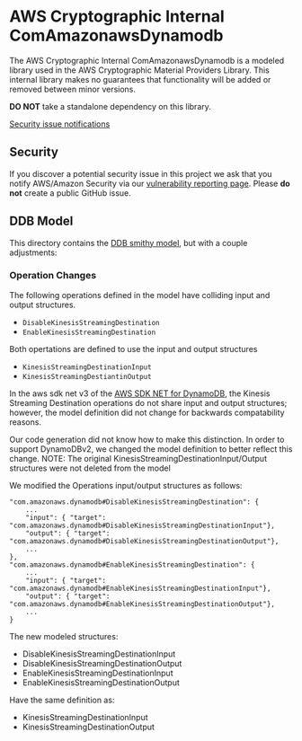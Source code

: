 # AWS Cryptographic Internal ComAmazonawsDynamodb

The AWS Cryptographic Internal ComAmazonawsDynamodb is a modeled library used in the AWS Cryptographic Material Providers Library. This internal library makes no guarantees that functionality will be added or removed between minor versions.

**DO NOT** take a standalone dependency on this library.

[Security issue notifications](./CONTRIBUTING.md#security-issue-notifications)

## Security
If you discover a potential security issue in this project
we ask that you notify AWS/Amazon Security via our
[vulnerability reporting page](http://aws.amazon.com/security/vulnerability-reporting/).
Please **do not** create a public GitHub issue.

## DDB Model

This directory contains the [DDB smithy model](https://github.com/aws/aws-models/blob/08febb37e86e45dbe0069b69f81ba01d8579eb2e/dynamodb/smithy/model.json),
but with a couple adjustments:

### Operation Changes

The following operations defined in the model have colliding input and
output structures.

- `DisableKinesisStreamingDestination`
- `EnableKinesisStreamingDestination`

Both opertations are defined to use the input and output structures

- `KinesisStreamingDestinationInput`
- `KinesisStreamingDestiantinOutput`

In the aws sdk net v3 of the [AWS SDK NET for DynamoDB](https://docs.aws.amazon.com/sdkfornet/v3/apidocs/items/DynamoDBv2/NDynamoDBv2Model.html),
the Kinesis Streaming Destination operations do not share input and output structures;
however, the model definition did not change for backwards compatability reasons.

Our code generation did not know how to make this distinction.
In order to support DynamoDBv2, we changed the model definition to better reflect this change.
NOTE: The original KinesisStreamingDestinationInput/Output structures were not deleted from
the model

We modified the Operations input/output structures as follows:

```
"com.amazonaws.dynamodb#DisableKinesisStreamingDestination": {
    ...
    "input": { "target": "com.amazonaws.dynamodb#DisableKinesisStreamingDestinationInput"},
    "output": { "target": "com.amazonaws.dynamodb#DisableKinesisStreamingDestinationOutput"},
    ...
},
"com.amazonaws.dynamodb#EnableKinesisStreamingDestination": {
    ...
    "input": { "target": "com.amazonaws.dynamodb#EnableKinesisStreamingDestinationInput"},
    "output": { "target": "com.amazonaws.dynamodb#EnableKinesisStreamingDestinationOutput"},
    ...
}
```

The new modeled structures:

- DisableKinesisStreamingDestinationInput
- DisableKinesisStreamingDestinationOutput
- EnableKinesisStreamingDestinationInput
- EnableKinesisStreamingDestinationOutput

Have the same definition as:

- KinesisStreamingDestinationInput
- KinesisStreamingDestinationOutput
